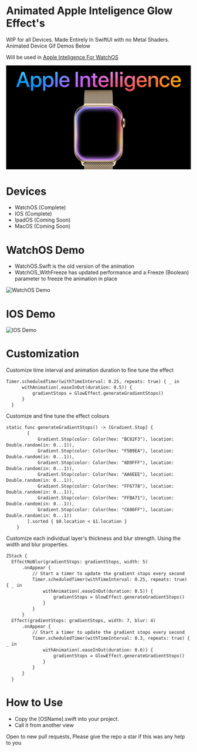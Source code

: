 # Animated Apple Inteligence Glow Effect's 
WIP for all Devices.
Made Entirely In SwiftUI with no Metal Shaders.
Animated Device Gif Demos Below

Will be used in [Apple Inteligence For WatchOS](https://github.com/jacobamobin/AppleInteligenceWatchOS)

![Header](ReadMe/Header.png)

# Devices
- WatchOS (Complete)
- IOS (Complete)
- IpadOS (Coming Soon)
- MacOS (Coming Soon)

# WatchOS Demo
- WatchOS.Swift is the old version of the animation
- WatchOS_WithFreeze has updated performance and a Freeze (Boolean) parameter to freeze the animation in place

![WatchOS Demo](ReadMe/WatchOSDemo.gif)

# IOS Demo 

![IOS Demo](ReadMe/IphoneDemo.gif)

# Customization
Customize time interval and animation duration to fine tune the effect
```
Timer.scheduledTimer(withTimeInterval: 0.25, repeats: true) { _ in
      withAnimation(.easeInOut(duration: 0.5)) {
          gradientStops = GlowEffect.generateGradientStops()
      }
  }
```

Customize and fine tune the effect colours
```
static func generateGradientStops() -> [Gradient.Stop] {
        [
            Gradient.Stop(color: Color(hex: "BC82F3"), location: Double.random(in: 0...1)),
            Gradient.Stop(color: Color(hex: "F5B9EA"), location: Double.random(in: 0...1)),
            Gradient.Stop(color: Color(hex: "8D9FFF"), location: Double.random(in: 0...1)),
            Gradient.Stop(color: Color(hex: "AA6EEE"), location: Double.random(in: 0...1)),
            Gradient.Stop(color: Color(hex: "FF6778"), location: Double.random(in: 0...1)),
            Gradient.Stop(color: Color(hex: "FFBA71"), location: Double.random(in: 0...1)),
            Gradient.Stop(color: Color(hex: "C686FF"), location: Double.random(in: 0...1))
        ].sorted { $0.location < $1.location }
    }
```

Customize each individual layer's thickness and blur strength.
Using the width and blur properties.
```
ZStack {
  EffectNoBlur(gradientStops: gradientStops, width: 5)
      .onAppear {
          // Start a timer to update the gradient stops every second
          Timer.scheduledTimer(withTimeInterval: 0.25, repeats: true) { _ in
              withAnimation(.easeInOut(duration: 0.5)) {
                  gradientStops = GlowEffect.generateGradientStops()
              }
          }
      }
  Effect(gradientStops: gradientStops, width: 7, blur: 4)
      .onAppear {
          // Start a timer to update the gradient stops every second
          Timer.scheduledTimer(withTimeInterval: 0.3, repeats: true) { _ in
              withAnimation(.easeInOut(duration: 0.6)) {
                  gradientStops = GlowEffect.generateGradientStops()
              }
          }
      }
  }
```

# How to Use 
- Copy the [OSName].swift into your project.
- Call it from another view 

Open to new pull requests, Please give the repo a star if this was any help to you
